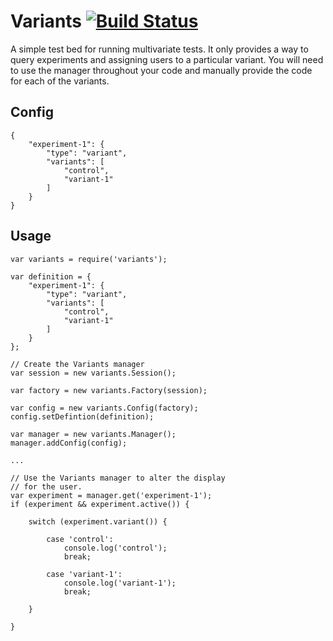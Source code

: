 # Variants [![Build Status](https://travis-ci.org/heldtogether/variants.svg)](https://travis-ci.org/heldtogether/variants)

A simple test bed for running multivariate tests. It only provides a way to query experiments and assigning users to a particular variant. You will need to use the manager throughout your code and manually provide the code for each of the variants.

## Config

	{
		"experiment-1": {
			"type": "variant",
			"variants": [
				"control",
				"variant-1"
			]
		}
	}


## Usage

	var variants = require('variants');

	var definition = {
		"experiment-1": {
			"type": "variant",
			"variants": [
				"control",
				"variant-1"
			]
		}
	};

	// Create the Variants manager
	var session = new variants.Session();

	var factory = new variants.Factory(session);

	var config = new variants.Config(factory);
	config.setDefintion(definition);

	var manager = new variants.Manager();
	manager.addConfig(config);

	...

	// Use the Variants manager to alter the display
	// for the user.
	var experiment = manager.get('experiment-1');
	if (experiment && experiment.active()) {

		switch (experiment.variant()) {

			case 'control':
				console.log('control');
				break;

			case 'variant-1':
				console.log('variant-1');
				break;

		}

	}
